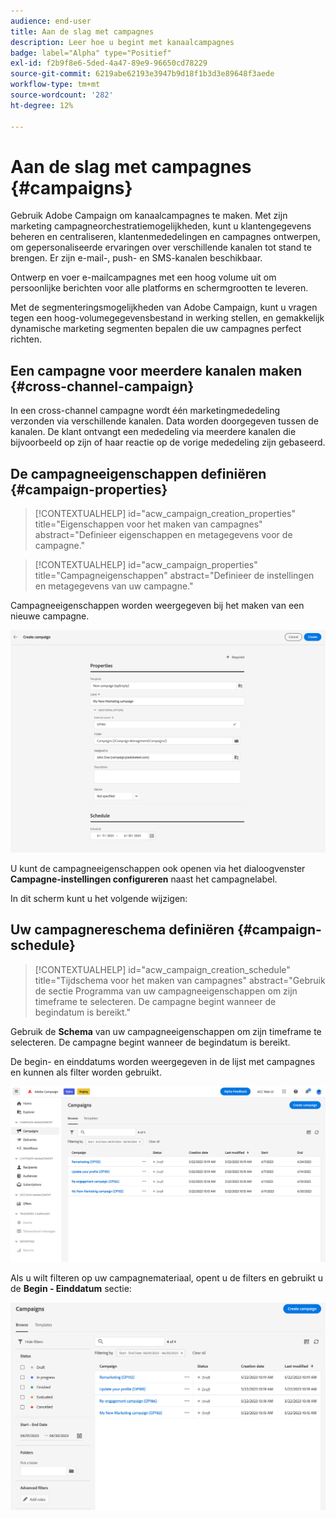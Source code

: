 ```yaml
---
audience: end-user
title: Aan de slag met campagnes
description: Leer hoe u begint met kanaalcampagnes
badge: label="Alpha" type="Positief"
exl-id: f2b9f8e6-5ded-4a47-89e9-96650cd78229
source-git-commit: 6219abe62193e3947b9d18f1b3d3e89648f3aede
workflow-type: tm+mt
source-wordcount: '282'
ht-degree: 12%

---
```


# Aan de slag met campagnes {#campaigns}

Gebruik Adobe Campaign om kanaalcampagnes te maken. Met zijn marketing campagneorchestratiemogelijkheden, kunt u klantengegevens beheren en centraliseren, klantenmededelingen en campagnes ontwerpen, om gepersonaliseerde ervaringen over verschillende kanalen tot stand te brengen. Er zijn e-mail-, push- en SMS-kanalen beschikbaar.

Ontwerp en voer e-mailcampagnes met een hoog volume uit om persoonlijke berichten voor alle platforms en schermgrootten te leveren.
<!--Measure the effectiveness of your deliveries with detailed reports including thecounts of opens, clicks, forwards, and more.--> Met de segmenteringsmogelijkheden van Adobe Campaign, kunt u vragen tegen een hoog-volumegegevensbestand in werking stellen, en gemakkelijk dynamische marketing segmenten bepalen die uw campagnes perfect richten.

## Een campagne voor meerdere kanalen maken {#cross-channel-campaign}

In een cross-channel campagne wordt één marketingmededeling verzonden via verschillende kanalen. Data worden doorgegeven tussen de kanalen. De klant ontvangt een mededeling via meerdere kanalen die bijvoorbeeld op zijn of haar reactie op de vorige mededeling zijn gebaseerd.

## De campagneeigenschappen definiëren {#campaign-properties}

>[!CONTEXTUALHELP]
>id="acw_campaign_creation_properties"
>title="Eigenschappen voor het maken van campagnes"
>abstract="Definieer eigenschappen en metagegevens voor de campagne."

>[!CONTEXTUALHELP]
>id="acw_campaign_properties"
>title="Campagneigenschappen"
>abstract="Definieer de instellingen en metagegevens van uw campagne."

Campagneeigenschappen worden weergegeven bij het maken van een nieuwe campagne.

![De campagneeigenschappen definiëren](assets/campaign-properties.png)

U kunt de campagneeigenschappen ook openen via het dialoogvenster **Campagne-instellingen configureren** naast het campagnelabel.

In dit scherm kunt u het volgende wijzigen:



## Uw campagnereschema definiëren {#campaign-schedule}

>[!CONTEXTUALHELP]
>id="acw_campaign_creation_schedule"
>title="Tijdschema voor het maken van campagnes"
>abstract="Gebruik de sectie Programma van uw campagneeigenschappen om zijn timeframe te selecteren. De campagne begint wanneer de begindatum is bereikt."

Gebruik de **Schema** van uw campagneeigenschappen om zijn timeframe te selecteren. De campagne begint wanneer de begindatum is bereikt.

De begin- en einddatums worden weergegeven in de lijst met campagnes en kunnen als filter worden gebruikt.

![Lijst met campagnes](assets/campaign-list.png)

Als u wilt filteren op uw campagnemateriaal, opent u de filters en gebruikt u de **Begin - Einddatum** sectie:

![Lijst met campagnes](assets/campaign-filter-on-dates.png)

